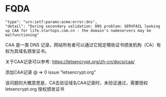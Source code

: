 # FQDA



```
"type": "urn:ietf:params:acme:error:dns",
"detail": "During secondary validation: DNS problem: SERVFAIL looking up CAA for life.startops.com.cn - the domain's nameservers may be malfunctioning"
```

CAA 是一类 DNS 记录，网站所有者可以通过它规定哪些证书颁发机构（CA）有权为其域名颁发证书。

关于CAA记录可以参考: https://letsencrypt.org/zh-cn/docs/caa/

添加CAA记录 @ => 0 issue "letsencrypt.org"

该问题的大概意思是，CA去验证域名CAA记录时，未验证通过，需要授权 letsencrypt.org 授权颁发证书



